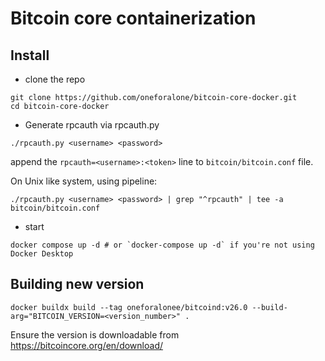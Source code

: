 # Bitcoin core containerization

## Install

- clone the repo

```shell
git clone https://github.com/oneforalone/bitcoin-core-docker.git
cd bitcoin-core-docker
```

- Generate rpcauth via rpcauth.py

```shell
./rpcauth.py <username> <password>
```

append the `rpcauth=<username>:<token>` line to `bitcoin/bitcoin.conf` file.

On Unix like system, using pipeline:

```shell
./rpcauth.py <username> <password> | grep "^rpcauth" | tee -a bitcoin/bitcoin.conf
```

- start

```shell
docker compose up -d # or `docker-compose up -d` if you're not using Docker Desktop
```

## Building new version

```shell
docker buildx build --tag oneforalonee/bitcoind:v26.0 --build-arg="BITCOIN_VERSION=<version_number>" .
```

Ensure the version is downloadable from https://bitcoincore.org/en/download/
